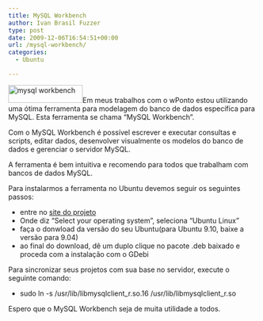 ```yaml
---
title: MySQL Workbench
author: Ivan Brasil Fuzzer
type: post
date: 2009-12-06T16:54:51+00:00
url: /mysql-workbench/
categories:
  - Ubuntu

---
```

[<img class="alignleft size-thumbnail wp-image-873" title="mysql workbench" src="http://www.ubuntero.com.br/wp-content/uploads/2009/12/mysql-workbench-150x36.png" alt="mysql workbench" width="150" height="36" />][1]Em meus trabalhos com o wPonto estou utilizando uma ótima ferramenta para modelagem do banco de dados específica para MySQL. Esta ferramenta se chama &#8220;MySQL Workbench&#8221;.

Com o MySQL Workbench é possível escrever e executar consultas e scripts, editar dados, desenvolver visualmente os modelos do banco de dados e gerenciar o servidor MySQL.

A ferramenta é bem intuitiva e recomendo para todos que trabalham com bancos de dados MySQL.

Para instalarmos a ferramenta no Ubuntu devemos seguir os seguintes passos:

  * entre no <a href="http://dev.mysql.com/downloads/select.php?id=8" target="_blank">site do projeto<br /> </a>
  * Onde diz &#8220;Select your operating system&#8221;, seleciona &#8220;Ubuntu Linux&#8221;
  * faça o donwload da versão do seu Ubuntu(para Ubuntu 9.10, baixe a versão para 9.04)
  * ao final do download, dê um duplo clique no pacote .deb baixado e proceda com a instalação com o GDebi

Para sincronizar seus projetos com sua base no servidor, execute o seguinte comando:

  * sudo ln -s /usr/lib/libmysqlclient\_r.so.16 /usr/lib/libmysqlclient\_r.so

Espero que o MySQL Workbench seja de muita utilidade a todos.

 [1]: http://www.ubuntero.com.br/wp-content/uploads/2009/12/mysql-workbench.png